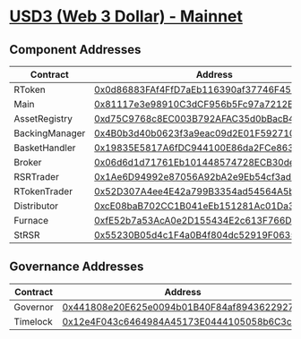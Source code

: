 # [USD3 (Web 3 Dollar) - Mainnet](https://etherscan.io/address/0x0d86883FAf4FfD7aEb116390af37746F45b6f378)
## Component Addresses
| Contract | Address | Implementation | Version |
| --- | --- | --- | --- |
| RToken | [0x0d86883FAf4FfD7aEb116390af37746F45b6f378](https://etherscan.io/address/0x0d86883FAf4FfD7aEb116390af37746F45b6f378) |[0x784955641292b0014bc9ef82321300f0b6c7e36d](https://etherscan.io/address/0x784955641292b0014bc9ef82321300f0b6c7e36d#code) | 3.4.0 |
| Main | [0x81117e3e98910C3dCF956b5Fc97a7212E047AcF4](https://etherscan.io/address/0x81117e3e98910C3dCF956b5Fc97a7212E047AcF4) |[0x24a4b37f9c40fb0e80ec436df2e9989fbafa8bb7](https://etherscan.io/address/0x24a4b37f9c40fb0e80ec436df2e9989fbafa8bb7#code) | 3.4.0 |
| AssetRegistry | [0xd75C9768c8EC003B792AFAC35d0bBacB44B5e500](https://etherscan.io/address/0xd75C9768c8EC003B792AFAC35d0bBacB44B5e500) |[0xbf1c0206de440b2cf76ea4405e1dbf2fc227a463](https://etherscan.io/address/0xbf1c0206de440b2cf76ea4405e1dbf2fc227a463#code) | 3.4.0 |
| BackingManager | [0x4B0b3d40b0623f3a9eac09d2E01F592710ee59F0](https://etherscan.io/address/0x4B0b3d40b0623f3a9eac09d2E01F592710ee59F0) |[0x20c801869e578e71f2298649870765aa81f7dc69](https://etherscan.io/address/0x20c801869e578e71f2298649870765aa81f7dc69#code) | 3.4.0 |
| BasketHandler | [0x19835E5817A6fDC944100E86da2FCe86327457B8](https://etherscan.io/address/0x19835E5817A6fDC944100E86da2FCe86327457B8) |[0xee7fc703f84ae2ce30475333c57e56d3a7d3adbc](https://etherscan.io/address/0xee7fc703f84ae2ce30475333c57e56d3a7d3adbc#code) | 3.4.0 |
| Broker | [0x06d6d1d71761Eb101448574728ECB30deFf4B95d](https://etherscan.io/address/0x06d6d1d71761Eb101448574728ECB30deFf4B95d) |
| RSRTrader | [0x1Ae6D94992e87056A92bA2e9Eb54cf3ad3EF55D6](https://etherscan.io/address/0x1Ae6D94992e87056A92bA2e9Eb54cf3ad3EF55D6) |
| RTokenTrader | [0x52D307A4ee4E42a799B3354ad54564A5b4CfC260](https://etherscan.io/address/0x52D307A4ee4E42a799B3354ad54564A5b4CfC260) |
| Distributor | [0xcE08baB702CC1B041eEb151281Ac01Da3F8698c8](https://etherscan.io/address/0xcE08baB702CC1B041eEb151281Ac01Da3F8698c8) |
| Furnace | [0xfE52b7a53AcA0e2D155434E2c613F766D140fea8](https://etherscan.io/address/0xfE52b7a53AcA0e2D155434E2c613F766D140fea8) |[0x845b8b0a1c6db8318414d708da25fa28d4a0dc81](https://etherscan.io/address/0x845b8b0a1c6db8318414d708da25fa28d4a0dc81#code) | 3.4.0 |
| StRSR | [0x55230B05d4c1F4a0B4f804dc52919F06355DfBF8](https://etherscan.io/address/0x55230B05d4c1F4a0B4f804dc52919F06355DfBF8) |[0xe433673648c94fec0706e5ac95d4f4097f58b5fb](https://etherscan.io/address/0xe433673648c94fec0706e5ac95d4f4097f58b5fb#code) | 3.4.0 |


## Governance Addresses
| Contract | Address |
| --- | --- |
| Governor | [0x441808e20E625e0094b01B40F84af89436229279](https://etherscan.io/address/0x441808e20E625e0094b01B40F84af89436229279) |
| Timelock | [0x12e4F043c6464984A45173E0444105058b6C3c7B](https://etherscan.io/address/0x12e4F043c6464984A45173E0444105058b6C3c7B) |

        